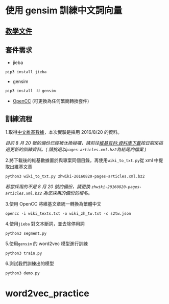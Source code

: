 # 使用 gensim 訓練中文詞向量

## [教學文件](http://zake7749.github.io/2016/08/28/word2vec-with-gensim/)

## 套件需求

* jieba
```
pip3 install jieba
```
* gensim
```
pip3 install -U gensim
```
* [OpenCC](https://github.com/BYVoid/OpenCC) (可更換為任何繁簡轉換套件)

## 訓練流程

1.取得[中文維基數據](https://dumps.wikimedia.org/zhwiki/20160820/zhwiki-20160820-pages-articles.xml.bz2)，本次實驗是採用 2016/8/20 的資料。

*目前 8 月 20 號的備份已經被汰換掉囉，請前往[維基百科:資料庫下載](https://dumps.wikimedia.org/zhwiki/)按日期來挑選更新的訓練資料。( 請挑選以`pages-articles.xml.bz2`為結尾的檔案 )*

2.將下載後的維基數據置於與專案同個目錄，再使用`wiki_to_txt.py`從 xml 中提取出維基文章

```
python3 wiki_to_txt.py zhwiki-20160820-pages-articles.xml.bz2
```
*若您採用的不是 8 月 20 號的備份，請更換 `zhwiki-20160820-pages-articles.xml.bz2` 為您採用的備份的檔名。*

3.使用 OpenCC 將維基文章統一轉換為繁體中文
```
opencc -i wiki_texts.txt -o wiki_zh_tw.txt -c s2tw.json
```
4.使用`jieba` 對文本斷詞，並去除停用詞
```
python3 segment.py
```
5.使用`gensim` 的 word2vec 模型進行訓練
```
python3 train.py
```
6.測試我們訓練出的模型
```
python3 demo.py
```
# word2vec_practice
